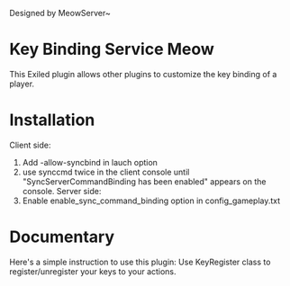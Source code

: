 Designed by MeowServer~
# Key Binding Service Meow
This Exiled plugin allows other plugins to customize the key binding of a player.
# Installation
Client side:
1. Add -allow-syncbind in lauch option
2. use synccmd twice in the client console until "SyncServerCommandBinding has been enabled" appears on the console.
Server side:
1. Enable enable_sync_command_binding option in config_gameplay.txt

# Documentary
Here's a simple instruction to use this plugin:
Use KeyRegister class to register/unregister your keys to your actions. 

